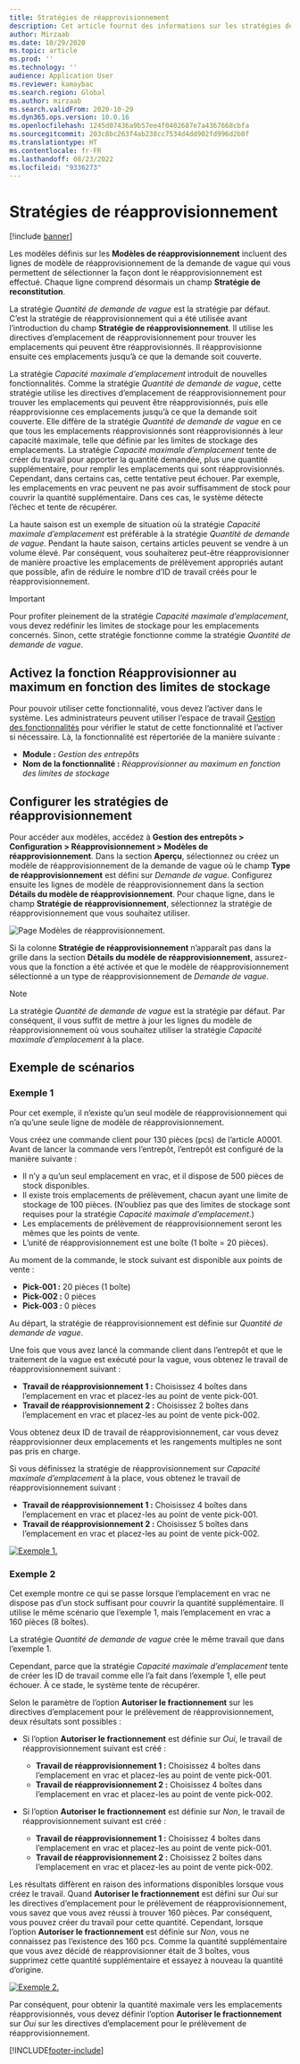 ```yaml
---
title: Stratégies de réapprovisionnement
description: Cet article fournit des informations sur les stratégies de réapprovisionnement et explique comment vous pouvez utiliser le champ Stratégie de réapprovisionnement sur les lignes de modèle de réapprovisionnement de la demande de vague pour sélectionner le mode de réapprovisionnement.
author: Mirzaab
ms.date: 10/29/2020
ms.topic: article
ms.prod: ''
ms.technology: ''
audience: Application User
ms.reviewer: kamaybac
ms.search.region: Global
ms.author: mirzaab
ms.search.validFrom: 2020-10-29
ms.dyn365.ops.version: 10.0.16
ms.openlocfilehash: 1245d07436a9b57ee4f0402687e7a4367668cbfa
ms.sourcegitcommit: 203c8bc263f4ab238cc7534d4dd902fd996d2b0f
ms.translationtype: HT
ms.contentlocale: fr-FR
ms.lasthandoff: 08/23/2022
ms.locfileid: "9336273"
---
```

# <a name="replenishment-strategies"></a>Stratégies de réapprovisionnement

[!include [banner](../includes/banner.md)]

Les modèles définis sur les **Modèles de réapprovisionnement** incluent des lignes de modèle de réapprovisionnement de la demande de vague qui vous permettent de sélectionner la façon dont le réapprovisionnement est effectué. Chaque ligne comprend désormais un champ **Stratégie de reconstitution**.

La stratégie *Quantité de demande de vague* est la stratégie par défaut. C’est la stratégie de réapprovisionnement qui a été utilisée avant l’introduction du champ **Stratégie de réapprovisionnement**. Il utilise les directives d’emplacement de réapprovisionnement pour trouver les emplacements qui peuvent être réapprovisionnés. Il réapprovisionne ensuite ces emplacements jusqu’à ce que la demande soit couverte.

La stratégie *Capacité maximale d’emplacement* introduit de nouvelles fonctionnalités. Comme la stratégie *Quantité de demande de vague*, cette stratégie utilise les directives d’emplacement de réapprovisionnement pour trouver les emplacements qui peuvent être réapprovisionnés, puis elle réapprovisionne ces emplacements jusqu’à ce que la demande soit couverte. Elle diffère de la stratégie *Quantité de demande de vague* en ce que tous les emplacements réapprovisionnés sont réapprovisionnés à leur capacité maximale, telle que définie par les limites de stockage des emplacements. La stratégie *Capacité maximale d’emplacement* tente de créer du travail pour apporter la quantité demandée, plus une quantité supplémentaire, pour remplir les emplacements qui sont réapprovisionnés. Cependant, dans certains cas, cette tentative peut échouer. Par exemple, les emplacements en vrac peuvent ne pas avoir suffisamment de stock pour couvrir la quantité supplémentaire. Dans ces cas, le système détecte l’échec et tente de récupérer.

La haute saison est un exemple de situation où la stratégie *Capacité maximale d’emplacement* est préférable à la stratégie *Quantité de demande de vague*. Pendant la haute saison, certains articles peuvent se vendre à un volume élevé. Par conséquent, vous souhaiterez peut-être réapprovisionner de manière proactive les emplacements de prélèvement appropriés autant que possible, afin de réduire le nombre d’ID de travail créés pour le réapprovisionnement.

> [!IMPORTANT]
> Pour profiter pleinement de la stratégie *Capacité maximale d’emplacement*, vous devez redéfinir les limites de stockage pour les emplacements concernés. Sinon, cette stratégie fonctionne comme la stratégie *Quantité de demande de vague*.

## <a name="turn-on-the-replenish-to-max-based-on-stocking-limits-feature"></a>Activez la fonction Réapprovisionner au maximum en fonction des limites de stockage

Pour pouvoir utiliser cette fonctionnalité, vous devez l’activer dans le système. Les administrateurs peuvent utiliser l’espace de travail [Gestion des fonctionnalités](../../fin-ops-core/fin-ops/get-started/feature-management/feature-management-overview.md) pour vérifier le statut de cette fonctionnalité et l’activer si nécessaire. Là, la fonctionnalité est répertoriée de la manière suivante :

- **Module :** *Gestion des entrepôts*
- **Nom de la fonctionnalité :** *Réapprovisionner au maximum en fonction des limites de stockage*

## <a name="set-up-replenishment-strategies"></a>Configurer les stratégies de réapprovisionnement

Pour accéder aux modèles, accédez à **Gestion des entrepôts \> Configuration \> Réapprovisionnement \> Modèles de réapprovisionnement**. Dans la section **Aperçu**, sélectionnez ou créez un modèle de réapprovisionnement de la demande de vague où le champ **Type de réapprovisionnement** est défini sur *Demande de vague*. Configurez ensuite les lignes de modèle de réapprovisionnement dans la section **Détails du modèle de réapprovisionnement**. Pour chaque ligne, dans le champ **Stratégie de réapprovisionnement**, sélectionnez la stratégie de réapprovisionnement que vous souhaitez utiliser.

![Page Modèles de réapprovisionnement.](media/ReplenTempWaveDmdMaxLocCap.png "Page Modèles de réapprovisionnement")

Si la colonne **Stratégie de réapprovisionnement** n’apparaît pas dans la grille dans la section **Détails du modèle de réapprovisionnement**, assurez-vous que la fonction a été activée et que le modèle de réapprovisionnement sélectionné a un type de réapprovisionnement de *Demande de vague*.

> [!NOTE]
> La stratégie *Quantité de demande de vague* est la stratégie par défaut. Par conséquent, il vous suffit de mettre à jour les lignes du modèle de réapprovisionnement où vous souhaitez utiliser la stratégie *Capacité maximale d’emplacement* à la place.

## <a name="example-scenarios"></a>Exemple de scénarios

### <a name="example-1"></a>Exemple 1

Pour cet exemple, il n’existe qu’un seul modèle de réapprovisionnement qui n’a qu’une seule ligne de modèle de réapprovisionnement.

Vous créez une commande client pour 130 pièces (pcs) de l’article A0001. Avant de lancer la commande vers l’entrepôt, l’entrepôt est configuré de la manière suivante :

- Il n’y a qu’un seul emplacement en vrac, et il dispose de 500 pièces de stock disponibles.
- Il existe trois emplacements de prélèvement, chacun ayant une limite de stockage de 100 pièces. (N’oubliez pas que des limites de stockage sont requises pour la stratégie *Capacité maximale d’emplacement*.)
- Les emplacements de prélèvement de réapprovisionnement seront les mêmes que les points de vente.
- L’unité de réapprovisionnement est une boîte (1 boîte = 20 pièces).

Au moment de la commande, le stock suivant est disponible aux points de vente :

- **Pick-001 :** 20 pièces (1 boîte)
- **Pick-002 :** 0 pièces
- **Pick-003 :** 0 pièces

Au départ, la stratégie de réapprovisionnement est définie sur *Quantité de demande de vague*.

Une fois que vous avez lancé la commande client dans l’entrepôt et que le traitement de la vague est exécuté pour la vague, vous obtenez le travail de réapprovisionnement suivant :

- **Travail de réapprovisionnement 1 :** Choisissez 4 boîtes dans l’emplacement en vrac et placez-les au point de vente pick-001.
- **Travail de réapprovisionnement 2 :** Choisissez 2 boîtes dans l’emplacement en vrac et placez-les au point de vente pick-002.

Vous obtenez deux ID de travail de réapprovisionnement, car vous devez réapprovisionner deux emplacements et les rangements multiples ne sont pas pris en charge.

Si vous définissez la stratégie de réapprovisionnement sur *Capacité maximale d’emplacement* à la place, vous obtenez le travail de réapprovisionnement suivant :

- **Travail de réapprovisionnement 1 :** Choisissez 4 boîtes dans l’emplacement en vrac et placez-les au point de vente pick-001.
- **Travail de réapprovisionnement 2 :** Choisissez 5 boîtes dans l’emplacement en vrac et placez-les au point de vente pick-002.

[![Exemple 1.](media/ReplenTemp_example_1.png "Exemple 1")](media/ReplenTemp_example_1_large.png)

### <a name="example-2"></a>Exemple 2

Cet exemple montre ce qui se passe lorsque l’emplacement en vrac ne dispose pas d’un stock suffisant pour couvrir la quantité supplémentaire. Il utilise le même scénario que l’exemple 1, mais l’emplacement en vrac a 160 pièces (8 boîtes).

La stratégie *Quantité de demande de vague* crée le même travail que dans l’exemple 1.

Cependant, parce que la stratégie *Capacité maximale d’emplacement* tente de créer les ID de travail comme elle l’a fait dans l’exemple 1, elle peut échouer. À ce stade, le système tente de récupérer.

Selon le paramètre de l’option **Autoriser le fractionnement** sur les directives d’emplacement pour le prélèvement de réapprovisionnement, deux résultats sont possibles :

- Si l’option **Autoriser le fractionnement** est définie sur *Oui*, le travail de réapprovisionnement suivant est créé :

    - **Travail de réapprovisionnement 1 :** Choisissez 4 boîtes dans l’emplacement en vrac et placez-les au point de vente pick-001.
    - **Travail de réapprovisionnement 2 :** Choisissez 4 boîtes dans l’emplacement en vrac et placez-les au point de vente pick-002.

- Si l’option **Autoriser le fractionnement** est définie sur *Non*, le travail de réapprovisionnement suivant est créé :

    - **Travail de réapprovisionnement 1 :** Choisissez 4 boîtes dans l’emplacement en vrac et placez-les au point de vente pick-001.
    - **Travail de réapprovisionnement 2 :** Choisissez 2 boîtes dans l’emplacement en vrac et placez-les au point de vente pick-002.

Les résultats diffèrent en raison des informations disponibles lorsque vous créez le travail. Quand **Autoriser le fractionnement** est défini sur *Oui* sur les directives d’emplacement pour le prélèvement de réapprovisionnement, vous savez que vous avez réussi à trouver 160 pièces. Par conséquent, vous pouvez créer du travail pour cette quantité. Cependant, lorsque l’option **Autoriser le fractionnement** est définie sur *Non*, vous ne connaissez pas l’existence des 160 pcs. Comme la quantité supplémentaire que vous avez décidé de réapprovisionner était de 3 boîtes, vous supprimez cette quantité supplémentaire et essayez à nouveau la quantité d’origine.

[![Exemple 2.](media/ReplenTemp_example_2.png "Exemple 2")](media/ReplenTemp_example_2_large.png)

Par conséquent, pour obtenir la quantité maximale vers les emplacements réapprovisionnés, vous devez définir l’option **Autoriser le fractionnement** sur *Oui* sur les directives d’emplacement pour le prélèvement de réapprovisionnement.


[!INCLUDE[footer-include](../../includes/footer-banner.md)]